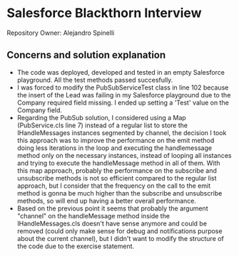 # Salesforce Blackthorn Interview

Repository Owner: Alejandro Spinelli

## Concerns and solution explanation

- The code was deployed, developed and tested in an empty Salesforce playground. All the test methods passed succesfully.
- I was forced to modify the PubSubServiceTest class in line 102 because the insert of the Lead was failing in my Salesforce playground due to the Company required field missing. I ended up setting a 'Test' value on the Company field.
- Regarding the PubSub solution, I considered using a Map (PubService.cls line 7) instead of a regular list to store the IHandleMessages instances segmented by channel, the decision I took this approach was to improve the performance on the emit method doing less iterations in the loop and executing the handlemessage method only on the necessary instances, instead of looping all instances and trying to execute the handleMessage method in all of them. With this map approach, probably the performance on the subscribe and unsubscribe methods is not so efficient compared to the regular list approach, but I consider that the frequency on the call to the emit method is gonna be much higher than the subscribe and unsubscribe methods, so will end up having a better overall performance.
- Based on the previous point it seems that probably the argument "channel" on the handleMessage method inside the IHandleMessages.cls doesn't have sense anymore and could be removed (could only make sense for debug and notifications purpose about the current channel), but I didn't want to modify the structure of the code due to the exercise statement.
